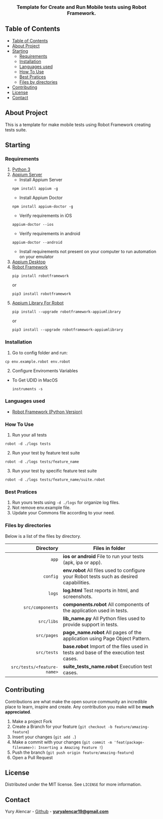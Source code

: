 <br />
<p align="center">
  <h3 align="center">Template for Create and Run Mobile tests using Robot Framework.</h3>
</p>

<!-- TABLE OF CONTENTS -->

## Table of Contents

- [Table of Contents](#table-of-contents)
- [About Project](#about-project)
- [Starting](#starting)
  - [Requirements](#requirements)
  - [Installation](#installation)
  - [Languages used](#languages-used)
  - [How To Use](#how-to-use)
  - [Best Pratices](#best-pratices)
  - [Files by directories](#files-by-directories)
- [Contributing](#contributing)
- [License](#license)
- [Contact](#contact)

## About Project

This is a template for make mobile tests using Robot Framework creating tests suite.

## Starting

### Requirements

1. [Python 3](https://www.python.org/downloads/)
2. [Appium Server](https://github.com/appium/appium-desktop)
    * Install Appium Server
    ```
    npm install appium -g
    ```
    * Install Appium Doctor
    ```
    npm install appium-doctor -g
    ```
    * Verify requirements in iOS
    ```
    appium-doctor --ios
    ```
    * Verify requirements in android
    ```
    appium-doctor --android
    ```
    * Install requirements not present on your computer to run automation on your emulator
3. [Appium Desktop](https://github.com/appium/appium-desktop)
4. [Robot Framework](https://robotframework.org/)
    ```
    pip install robotframework
    ```
    or
    ```
    pip3 install robotframework
    ```
5. [Appium Library For Robot](https://github.com/serhatbolsu/robotframework-appiumlibrary)
    ```
    pip install --upgrade robotframework-appiumlibrary
    ```
    or
    ```
    pip3 install --upgrade robotframework-appiumlibrary
    ```

### Installation

1. Go to config folder and run:
  ```
  cp env.example.robot env.robot
  ```
2. Configure Enviroments Variables
  * To Get UDID in MacOS
    ```
    instruments -s
    ```

### Languages used

- [Robot Framework (Python Version)](https://robotframework.org/)

### How To Use

1. Run your all tests
```
robot -d ./logs tests
```

2. Run your test by feature test suite
```
robot -d ./logs tests/feature_name
```

3. Run your test by specific feature test suite
```
robot -d ./logs tests/feature_name/suite.robot
```

### Best Pratices

1. Run yours tests using `-d ./logs` for organize log files.
2. Not remove env.example file.
3. Update your Commons file according to your need.

### Files by directories

Below is a list of the files by directory.

|               Directory | Files in folder                                                               |
| ----------------------: | ----------------------------------------------------------------------------- |
|                   `app` | **ios or android** File to run your tests (apk, ipa or app).   |
|                `config` | **env.robot** All files used to configure your Robot tests such as desired capabilities.  |
|                  `logs` | **log.html** Test reports in html, and screenshots.  |
|        `src/components` | **components.robot** All components of the application used in tests.  |
|              `src/libs` | **lib_name.py** All Python files used to provide support in tests.  |
|             `src/pages` | **page_name.robot** All pages of the application using Page Object Pattern.  |
|             `src/tests` | **base.robot** Import of the files used in tests and base of the execution test cases.   |
| `src/tests/<feature-name>` | **suite_tests_name.robot** Execution test cases.   |

## Contributing

Contributions are what make the open source community an incredible place to learn, inspire and create. Any contribution you make will be **much appreciated**.
1. Make a project Fork
2. Create a Branch for your feature (`git checkout -b feature/amazing-feature`)
3. Insert your changes (`git add .`)
4. Make a commit with your changes (`git commit -m 'feat(package-filename>): Inserting a Amazing Feature !`)
5. Push the branch (`git push origin feature/amazing-feature`)
6. Open a Pull Request

## License

Distributed under the MIT license. See `LICENSE` for more information.

## Contact

Yury Alencar - [Github](https://github.com/yuryalencar) - **yuryalencar19@gmail.com**
